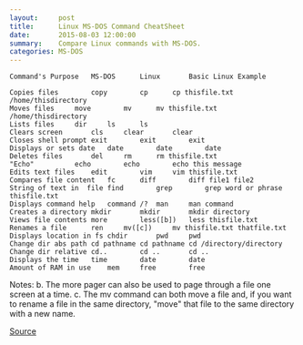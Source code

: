 ```yaml
---
layout:     post
title:      Linux MS-DOS Command CheatSheet 
date:       2015-08-03 12:00:00
summary:    Compare Linux commands with MS-DOS.
categories: MS-DOS 
---
```


	Command's Purpose	MS-DOS		Linux		Basic Linux Example

	Copies files		copy		cp		cp thisfile.txt /home/thisdirectory
	Moves files		move		mv		mv thisfile.txt /home/thisdirectory
	Lists files		dir		ls		ls
	Clears screen		cls		clear		clear
	Closes shell prompt	exit		exit		exit
	Displays or sets date	date		date		date
	Deletes files		del		rm		rm thisfile.txt
	"Echo"			echo		echo		echo this message
	Edits text files	edit		vim		vim thisfile.txt
	Compares file content	fc		diff		diff file1 file2
	String of text in  file	find		grep		grep word or phrase thisfile.txt
	Displays command help	command /?	man		man command
	Creates a directory	mkdir		mkdir		mkdir directory
	Views file contents	more		less([b])	less thisfile.txt
	Renames a file		ren		mv([c])		mv thisfile.txt thatfile.txt
	Displays location in fs	chdir		pwd		pwd
	Change dir abs path	cd pathname	cd pathname	cd /directory/directory
	Change dir relative	cd..		cd ..		cd ..
	Displays the time	time		date		date
	Amount of RAM in use	mem		free		free


Notes:
b. The more pager can also be used to page through a file one screen at a time.
c. The mv command can both move a file and, if you want to rename a file in the same directory, "move" that file to the same directory with a new name.

[Source](https://access.redhat.com/documentation/en-US/Red_Hat_Enterprise_Linux/4/html/Step_by_Step_Guide/ap-doslinux.html)
